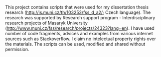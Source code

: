 This project contains scripts that were used for my dissertation thesis research (http://is.muni.cz/th/103253/fss_d_a2/; Czech language).
The research was supported by Research support program - Interdisciplinary research projects of Masaryk University (http://www.muni.cz/fss/research/projects/24323?lang=en).
I have used number of code fragments, advices and examples from various internet sources such as Stackoverflow.
I claim no intelectual property rights over the materials. The scripts can be used, modified and shared without permission.  
